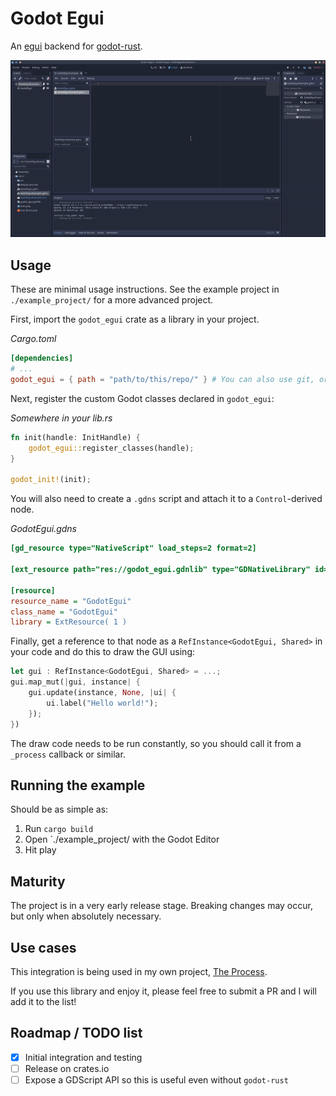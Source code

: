 # Godot Egui

An [egui](https://github.com/emilk/egui) backend for [godot-rust](https://github.com/godot-rust/godot-rust).

![Animated gif showcasing godot-egui](./resources/showcase.gif)

## Usage

These are minimal usage instructions. See the example project in `./example_project/` for a more advanced project.

First, import the `godot_egui` crate as a library in your project.

_Cargo.toml_
```toml
[dependencies]
# ...
godot_egui = { path = "path/to/this/repo/" } # You can also use git, or eventually crates.io
```

Next, register the custom Godot classes declared in `godot_egui`:

_Somewhere in your lib.rs_
```rust
fn init(handle: InitHandle) {
    godot_egui::register_classes(handle);
}

godot_init!(init);
```

You will also need to create a `.gdns` script and attach it to a `Control`-derived node.

_GodotEgui.gdns_
```ini
[gd_resource type="NativeScript" load_steps=2 format=2]

[ext_resource path="res://godot_egui.gdnlib" type="GDNativeLibrary" id=1]

[resource]
resource_name = "GodotEgui"
class_name = "GodotEgui"
library = ExtResource( 1 )
```

Finally, get a reference to that node as a `RefInstance<GodotEgui, Shared>` in your code and do this to draw the GUI using:

```rust
let gui : RefInstance<GodotEgui, Shared> = ...;
gui.map_mut(|gui, instance| {
    gui.update(instance, None, |ui| {
        ui.label("Hello world!");
    });
})
```

The draw code needs to be run constantly, so you should call it from a `_process` callback or similar.

## Running the example

Should be as simple as:

1. Run `cargo build`
2. Open `./example_project/ with the Godot Editor
3. Hit play

## Maturity

The project is in a very early release stage. Breaking changes may occur, but only when absolutely necessary. 

## Use cases

This integration is being used in my own project, [The Process](https://twitter.com/PlayTheProcess/status/1417774452012724226).

If you use this library and enjoy it, please feel free to submit a PR and I will add it to the list!

## Roadmap / TODO list

- [x] Initial integration and testing
- [ ] Release on crates.io
- [ ] Expose a GDScript API so this is useful even without `godot-rust`